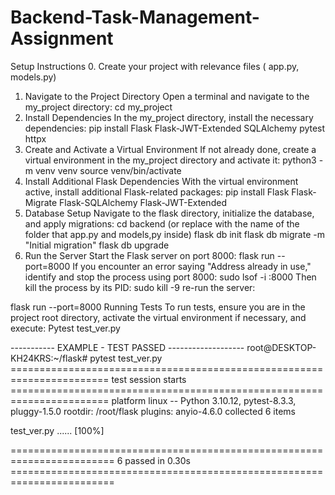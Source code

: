 # Backend-Task-Management-Assignment
Setup Instructions
0.	Create your project with relevance files ( app.py, models.py)
1.	Navigate to the Project Directory
Open a terminal and navigate to the my_project directory:
cd my_project
2.	Install Dependencies
In the my_project directory, install the necessary dependencies:
pip install Flask Flask-JWT-Extended SQLAlchemy pytest httpx
3.	Create and Activate a Virtual Environment
If not already done, create a virtual environment in the my_project directory and activate it:
python3 -m venv venv
source venv/bin/activate
4.	Install Additional Flask Dependencies
With the virtual environment active, install additional Flask-related packages:
pip install Flask Flask-Migrate Flask-SQLAlchemy Flask-JWT-Extended
5.	Database Setup
Navigate to the flask directory, initialize the database, and apply migrations:
cd backend (or replace with the name of the folder that app.py and models,py inside)
flask db init
flask db migrate -m "Initial migration"
flask db upgrade
6.	Run the Server
Start the Flask server on port 8000:
flask run --port=8000
If you encounter an error saying "Address already in use," identify and stop the process using port 8000:
sudo lsof -i :8000
Then kill the process by its PID:
sudo kill -9 <PID>
 re-run the server:

flask run --port=8000
Running Tests
To run tests, ensure you are in the project root directory, activate the virtual environment if necessary, and execute:
Pytest test_ver.py

----------- EXAMPLE - TEST PASSED -------------------
root@DESKTOP-KH24KRS:~/flask# pytest test_ver.py
======================================================================= test session starts =======================================================================
platform linux -- Python 3.10.12, pytest-8.3.3, pluggy-1.5.0
rootdir: /root/flask
plugins: anyio-4.6.0
collected 6 items                                                                                                                                                 

test_ver.py ......                                                                                                                                          [100%]

======================================================================== 6 passed in 0.30s ========================================================================

 

